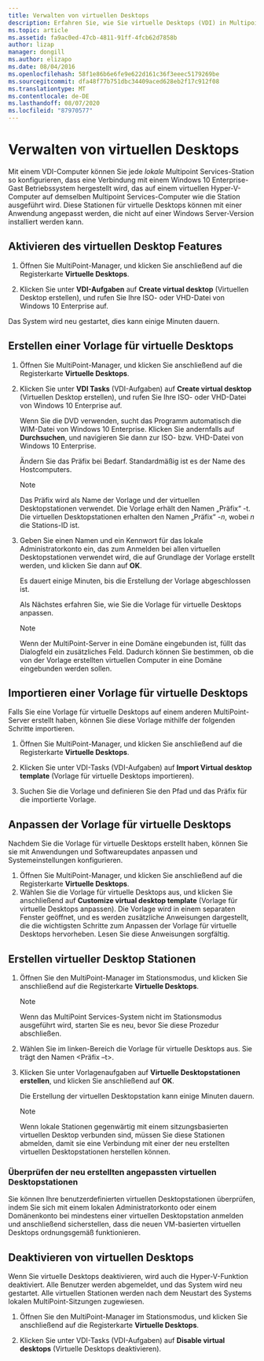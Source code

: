```yaml
---
title: Verwalten von virtuellen Desktops
description: Erfahren Sie, wie Sie virtuelle Desktops (VDI) in Multipoint Services verwalten.
ms.topic: article
ms.assetid: fa9ac0ed-47cb-4811-91ff-4fcb62d7858b
author: lizap
manager: dongill
ms.author: elizapo
ms.date: 08/04/2016
ms.openlocfilehash: 58f1e86b6e6fe9e622d161c36f3eeec5179269be
ms.sourcegitcommit: dfa48f77b751dbc34409aced628eb2f17c912f08
ms.translationtype: MT
ms.contentlocale: de-DE
ms.lasthandoff: 08/07/2020
ms.locfileid: "87970577"
---
```

# <a name="manage-virtual-desktops"></a>Verwalten von virtuellen Desktops
Mit einem VDI-Computer können Sie jede *lokale* Multipoint Services-Station so konfigurieren, dass eine Verbindung mit einem Windows 10 Enterprise-Gast Betriebssystem hergestellt wird, das auf einem virtuellen Hyper-V-Computer auf demselben Multipoint Services-Computer wie die Station ausgeführt wird. Diese Stationen für virtuelle Desktops können mit einer Anwendung angepasst werden, die nicht auf einer Windows Server-Version installiert werden kann.

## <a name="enable-the-virtual-desktop-feature"></a>Aktivieren des virtuellen Desktop Features

1.  Öffnen Sie MultiPoint-Manager, und klicken Sie anschließend auf die Registerkarte **Virtuelle Desktops**.

2.  Klicken Sie unter **VDI-Aufgaben** auf **Create virtual desktop** (Virtuellen Desktop erstellen), und rufen Sie Ihre ISO- oder VHD-Datei von Windows 10 Enterprise auf.

Das System wird neu gestartet, dies kann einige Minuten dauern.

## <a name="create-a-virtual-desktop-template"></a>Erstellen einer Vorlage für virtuelle Desktops

1.  Öffnen Sie MultiPoint-Manager, und klicken Sie anschließend auf die Registerkarte **Virtuelle Desktops**.

2.  Klicken Sie unter **VDI Tasks** (VDI-Aufgaben) auf **Create virtual desktop** (Virtuellen Desktop erstellen), und rufen Sie Ihre ISO- oder VHD-Datei von Windows 10 Enterprise auf.

    Wenn Sie die DVD verwenden, sucht das Programm automatisch die WIM-Datei von Windows 10 Enterprise. Klicken Sie andernfalls auf **Durchsuchen**, und navigieren Sie dann zur ISO- bzw. VHD-Datei von Windows 10 Enterprise.

    Ändern Sie das Präfix bei Bedarf. Standardmäßig ist es der Name des Hostcomputers.

    > [!NOTE]
    > Das Präfix wird als Name der Vorlage und der virtuellen Desktopstationen verwendet. Die Vorlage erhält den Namen „Präfix“ \-t. Die virtuellen Desktopstationen erhalten den Namen „Präfix“ \-*n*, wobei *n* die Stations-ID ist.

4.  Geben Sie einen Namen und ein Kennwort für das lokale Administratorkonto ein, das zum Anmelden bei allen virtuellen Desktopstationen verwendet wird, die auf Grundlage der Vorlage erstellt werden, und klicken Sie dann auf **OK**.

    Es dauert einige Minuten, bis die Erstellung der Vorlage abgeschlossen ist.

    Als Nächstes erfahren Sie, wie Sie die Vorlage für virtuelle Desktops anpassen.

    > [!NOTE]
    > Wenn der MultiPoint-Server in eine Domäne eingebunden ist, füllt das Dialogfeld ein zusätzliches Feld. Dadurch können Sie bestimmen, ob die von der Vorlage erstellten virtuellen Computer in eine Domäne eingebunden werden sollen.

## <a name="import-a-virtual-desktop-template"></a>Importieren einer Vorlage für virtuelle Desktops
Falls Sie eine Vorlage für virtuelle Desktops auf einem anderen MultiPoint-Server erstellt haben, können Sie diese Vorlage mithilfe der folgenden Schritte importieren.

1.    Öffnen Sie MultiPoint-Manager, und klicken Sie anschließend auf die Registerkarte **Virtuelle Desktops**.

2.    Klicken Sie unter VDI-Tasks (VDI-Aufgaben) auf **Import Virtual desktop template** (Vorlage für virtuelle Desktops importieren).

3.    Suchen Sie die Vorlage und definieren Sie den Pfad und das Präfix für die importierte Vorlage.

## <a name="customize-the-virtual-desktop-template"></a>Anpassen der Vorlage für virtuelle Desktops
Nachdem Sie die Vorlage für virtuelle Desktops erstellt haben, können Sie sie mit Anwendungen und Softwareupdates anpassen und Systemeinstellungen konfigurieren.

1. Öffnen Sie MultiPoint-Manager, und klicken Sie anschließend auf die Registerkarte **Virtuelle Desktops**.
2. Wählen Sie die Vorlage für virtuelle Desktops aus, und klicken Sie anschließend auf **Customize virtual desktop template** (Vorlage für virtuelle Desktops anpassen).
Die Vorlage wird in einem separaten Fenster geöffnet, und es werden zusätzliche Anweisungen dargestellt, die die wichtigsten Schritte zum Anpassen der Vorlage für virtuelle Desktops hervorheben. Lesen Sie diese Anweisungen sorgfältig.

## <a name="create-virtual-desktop-stations"></a>Erstellen virtueller Desktop Stationen

1.  Öffnen Sie den MultiPoint-Manager im Stationsmodus, und klicken Sie anschließend auf die Registerkarte **Virtuelle Desktops**.

    > [!NOTE]
    > Wenn das MultiPoint Services-System nicht im Stationsmodus ausgeführt wird, starten Sie es neu, bevor Sie diese Prozedur abschließen.

2.  Wählen Sie im linken\-Bereich die Vorlage für virtuelle Desktops aus. Sie trägt den Namen <Präfix –t>.

3.  Klicken Sie unter Vorlagenaufgaben auf **Virtuelle Desktopstationen erstellen**, und klicken Sie anschließend auf **OK**.

    Die Erstellung der virtuellen Desktopstation kann einige Minuten dauern.

    > [!NOTE]
    > Wenn lokale Stationen gegenwärtig mit einem sitzungsbasierten virtuellen Desktop verbunden sind, müssen Sie diese Stationen abmelden, damit sie eine Verbindung mit einer der neu erstellten virtuellen Desktopstationen herstellen können.

### <a name="validate-the-newly-created-customized-virtual-station-desktops"></a>Überprüfen der neu erstellten angepassten virtuellen Desktopstationen

Sie können Ihre benutzerdefinierten virtuellen Desktopstationen überprüfen, indem Sie sich mit einem lokalen Administratorkonto oder einem Domänenkonto bei mindestens einer virtuellen Desktopstation anmelden und anschließend sicherstellen, dass die neuen VM\-basierten virtuellen Desktops ordnungsgemäß funktionieren.

## <a name="disable-virtual-desktops"></a>Deaktivieren von virtuellen Desktops

Wenn Sie virtuelle Desktops deaktivieren, wird auch die Hyper-V-Funktion deaktiviert. Alle Benutzer werden abgemeldet, und das System wird neu gestartet. Alle virtuellen Stationen werden nach dem Neustart des Systems lokalen MultiPoint-Sitzungen zugewiesen.

1. Öffnen Sie den MultiPoint-Manager im Stationsmodus, und klicken Sie anschließend auf die Registerkarte **Virtuelle Desktops**.

2. Klicken Sie unter VDI-Tasks (VDI-Aufgaben) auf **Disable virtual desktops** (Virtuelle Desktops deaktivieren).
